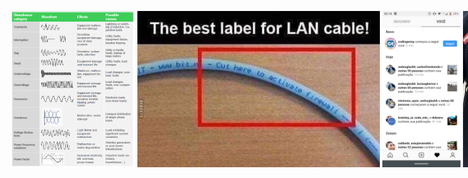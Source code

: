 <span style="white-space:nowrap"><img src="0.png" height=250>
<img src="2019-05-04 21.20.18.png" height=250>
<img src="2019-07-12 00.18.32.png" height=250>
<img src="2019-07-13 20.06.50.png" height=250>
<img src="2019-07-21 21.56.43.png" height=250>
<img src="2019-07-22 08.47.42.png" height=250>
<img src="2019-07-25 18.50.36.png" height=250>
<img src="2019-08-31 19.21.32.png" height=250>
<img src="41580169_1969831213097399_2630066688774635520_n.jpg" height=250>
<img src="48412683_2411029518910412_950857230498922496_n.jpg" height=250>
<img src="FB_IMG_1535904800618.jpg" height=250>
<img src="lavanderia.jpg" height=250>
<img src="machine learning.jpg" height=250>
<img src="random.jpeg" height=250>
<img src="Screenshot_20181027-131012.png" height=250>
<img src="Screenshot_20190131-123215.png" height=250>
<img src="Screenshot_20190504-212018.png" height=250>
<img src="Screenshot_20190516-134810.png" height=250>
<img src="stats test.jpg" height=250>
</span>